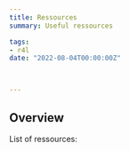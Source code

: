 ```yaml
---
title: Ressources
summary: Useful ressources

tags:
- r4l
date: "2022-08-04T00:00:00Z"



---
```


## Overview

List of ressources: